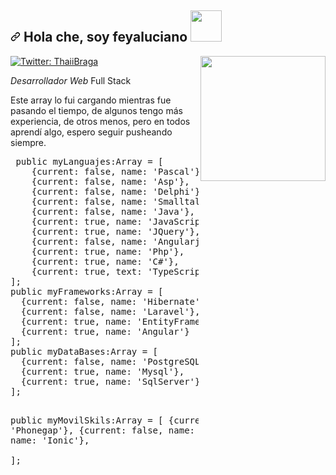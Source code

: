 
<h2>
  <a id="user-content--hi-im-thai-braga-" class="anchor" aria-hidden="true" href="#-hi-im-thai-braga-">
    <svg class="octicon octicon-link" viewBox="0 0 16 16" version="1.1" width="16" height="16" aria-hidden="true"><path fill-rule="evenodd" d="M7.775 3.275a.75.75 0 001.06 1.06l1.25-1.25a2 2 0 112.83 2.83l-2.5 2.5a2 2 0 01-2.83 0 .75.75 0 00-1.06 1.06 3.5 3.5 0 004.95 0l2.5-2.5a3.5 3.5 0 00-4.95-4.95l-1.25 1.25zm-4.69 9.64a2 2 0 010-2.83l2.5-2.5a2 2 0 012.83 0 .75.75 0 001.06-1.06 3.5 3.5 0 00-4.95 0l-2.5 2.5a3.5 3.5 0 004.95 4.95l1.25-1.25a.75.75 0 00-1.06-1.06l-1.25 1.25a2 2 0 01-2.83 0z"></path></svg></a> Hola che, soy feyaluciano 
  <a target="_blank" rel="noopener noreferrer" href="https://camo.githubusercontent.com/fb070d9f71a64edbafed08519130d75e7e0a0a69665d50d94ad095157f702e59/68747470733a2f2f6d656469612e67697068792e636f6d2f6d656469612f6d47634e6a736657416a593541455a4e77362f67697068792e676966">
  <img src="https://i.pinimg.com/originals/c1/b3/bd/c1b3bd612569318953462aeb3873223d.gif" width="50" data-canonical-src="https://i.pinimg.com/originals/c1/b3/bd/c1b3bd612569318953462aeb3873223d.gif" style="max-width:100%;"></a></h2>
<div><img align="right" src="https://lucianoferrari.com.ar/img/programador.png" width="200" style="max-width:100%;"></div>
<div>
  
  <a href="https://twitter.com/ThaiiBraga" rel="nofollow"><img src="https://camo.githubusercontent.com/a827814e3176a10c995a107c78d68e403b125461358cca4d37291b16e740cb0c/68747470733a2f2f696d672e736869656c64732e696f2f747769747465722f666f6c6c6f772f546861696942726167613f7374796c653d736f6369616c" alt="Twitter: ThaiiBraga" data-canonical-src="https://img.shields.io/twitter/follow/ThaiiBraga?style=social" style="max-width:100%;"></a>
  
</div>





<p><em>Desarrollador Web</em> Full Stack</p>

<p> Este array lo fui cargando mientras fue pasando el tiempo, de algunos tengo más experiencia, de otros menos, pero en todos aprendí algo, espero seguir pusheando siempre. </p>


<div class="highlight highlight-source-js"><pre>
 public myLanguajes:Array<Language> = [
    {current: false, name: 'Pascal'},
    {current: false, name: 'Asp'},
    {current: false, name: 'Delphi'},
    {current: false, name: 'Smalltalk'},
    {current: false, name: 'Java'},
    {current: true, name: 'JavaScript'},
    {current: true, name: 'JQuery'},
    {current: false, name: 'Angularjs'},
    {current: true, name: 'Php'},
    {current: true, name: 'C#'},
    {current: true, text: 'TypeScript'},
];
public myFrameworks:Array<Framework> = [
  {current: false, name: 'Hibernate'},
  {current: false, name: 'Laravel'},
  {current: true, name: 'EntityFramework'},
  {current: true, name: 'Angular'}  
];
public myDataBases:Array<Database> = [
  {current: false, name: 'PostgreSQL'},
  {current: true, name: 'Mysql'},
  {current: true, name: 'SqlServer'},  
];

public myMovilSkils:Array<MovilSkil> = [
  {current: false, name: 'Phonegap'},
  {current: false, name: 'Android nativo'},
  {current: true, name: 'Ionic'},  
];

</pre></div>











<!--
**feyaluciano/feyaluciano** is a ✨ _special_ ✨ repository because its `README.md` (this file) appears on your GitHub profile.

Here are some ideas to get you started:

- 🔭 I’m currently working on ...
- 🌱 I’m currently learning ...
- 👯 I’m looking to collaborate on ...
- 🤔 I’m looking for help with ...
- 💬 Ask me about ...
- 📫 How to reach me: ...
- 😄 Pronouns: ...
- ⚡ Fun fact: ...
-->


